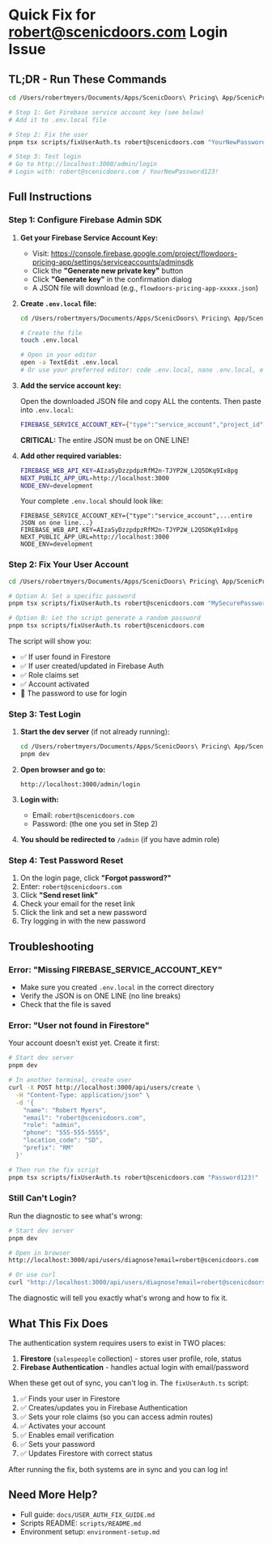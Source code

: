 # Quick Fix for robert@scenicdoors.com Login Issue

## TL;DR - Run These Commands

```bash
cd /Users/robertmyers/Documents/Apps/ScenicDoors\ Pricing\ App/ScenicPricingApp-working

# Step 1: Get Firebase service account key (see below)
# Add it to .env.local file

# Step 2: Fix the user
pnpm tsx scripts/fixUserAuth.ts robert@scenicdoors.com "YourNewPassword123!"

# Step 3: Test login
# Go to http://localhost:3000/admin/login
# Login with: robert@scenicdoors.com / YourNewPassword123!
```

## Full Instructions

### Step 1: Configure Firebase Admin SDK

1. **Get your Firebase Service Account Key:**
   - Visit: https://console.firebase.google.com/project/flowdoors-pricing-app/settings/serviceaccounts/adminsdk
   - Click the **"Generate new private key"** button
   - Click **"Generate key"** in the confirmation dialog
   - A JSON file will download (e.g., `flowdoors-pricing-app-xxxxx.json`)

2. **Create `.env.local` file:**

   ```bash
   cd /Users/robertmyers/Documents/Apps/ScenicDoors\ Pricing\ App/ScenicPricingApp-working

   # Create the file
   touch .env.local

   # Open in your editor
   open -a TextEdit .env.local
   # Or use your preferred editor: code .env.local, nano .env.local, etc.
   ```

3. **Add the service account key:**

   Open the downloaded JSON file and copy ALL the contents. Then paste into `.env.local`:

   ```bash
   FIREBASE_SERVICE_ACCOUNT_KEY={"type":"service_account","project_id":"flowdoors-pricing-app","private_key_id":"abc123...","private_key":"-----BEGIN PRIVATE KEY-----\nMIIE...","client_email":"firebase-adminsdk-xxxxx@flowdoors-pricing-app.iam.gserviceaccount.com",...}
   ```

   **CRITICAL:** The entire JSON must be on ONE LINE!

4. **Add other required variables:**

   ```bash
   FIREBASE_WEB_API_KEY=AIzaSyDzzpdpzRfM2n-TJYP2W_L2Q5DKq9Ix8pg
   NEXT_PUBLIC_APP_URL=http://localhost:3000
   NODE_ENV=development
   ```

   Your complete `.env.local` should look like:

   ```
   FIREBASE_SERVICE_ACCOUNT_KEY={"type":"service_account",...entire JSON on one line...}
   FIREBASE_WEB_API_KEY=AIzaSyDzzpdpzRfM2n-TJYP2W_L2Q5DKq9Ix8pg
   NEXT_PUBLIC_APP_URL=http://localhost:3000
   NODE_ENV=development
   ```

### Step 2: Fix Your User Account

```bash
cd /Users/robertmyers/Documents/Apps/ScenicDoors\ Pricing\ App/ScenicPricingApp-working

# Option A: Set a specific password
pnpm tsx scripts/fixUserAuth.ts robert@scenicdoors.com "MySecurePassword123!"

# Option B: Let the script generate a random password
pnpm tsx scripts/fixUserAuth.ts robert@scenicdoors.com
```

The script will show you:

- ✅ If user found in Firestore
- ✅ If user created/updated in Firebase Auth
- ✅ Role claims set
- ✅ Account activated
- 🔑 The password to use for login

### Step 3: Test Login

1. **Start the dev server** (if not already running):

   ```bash
   cd /Users/robertmyers/Documents/Apps/ScenicDoors\ Pricing\ App/ScenicPricingApp-working
   pnpm dev
   ```

2. **Open browser and go to:**

   ```
   http://localhost:3000/admin/login
   ```

3. **Login with:**
   - Email: `robert@scenicdoors.com`
   - Password: (the one you set in Step 2)

4. **You should be redirected to** `/admin` (if you have admin role)

### Step 4: Test Password Reset

1. On the login page, click **"Forgot password?"**
2. Enter: `robert@scenicdoors.com`
3. Click **"Send reset link"**
4. Check your email for the reset link
5. Click the link and set a new password
6. Try logging in with the new password

## Troubleshooting

### Error: "Missing FIREBASE_SERVICE_ACCOUNT_KEY"

- Make sure you created `.env.local` in the correct directory
- Verify the JSON is on ONE LINE (no line breaks)
- Check that the file is saved

### Error: "User not found in Firestore"

Your account doesn't exist yet. Create it first:

```bash
# Start dev server
pnpm dev

# In another terminal, create user
curl -X POST http://localhost:3000/api/users/create \
  -H "Content-Type: application/json" \
  -d '{
    "name": "Robert Myers",
    "email": "robert@scenicdoors.com",
    "role": "admin",
    "phone": "555-555-5555",
    "location_code": "SD",
    "prefix": "RM"
  }'

# Then run the fix script
pnpm tsx scripts/fixUserAuth.ts robert@scenicdoors.com "Password123!"
```

### Still Can't Login?

Run the diagnostic to see what's wrong:

```bash
# Start dev server
pnpm dev

# Open in browser
http://localhost:3000/api/users/diagnose?email=robert@scenicdoors.com

# Or use curl
curl "http://localhost:3000/api/users/diagnose?email=robert@scenicdoors.com"
```

The diagnostic will tell you exactly what's wrong and how to fix it.

## What This Fix Does

The authentication system requires users to exist in TWO places:

1. **Firestore** (`salespeople` collection) - stores user profile, role, status
2. **Firebase Authentication** - handles actual login with email/password

When these get out of sync, you can't log in. The `fixUserAuth.ts` script:

1. ✅ Finds your user in Firestore
2. ✅ Creates/updates you in Firebase Authentication
3. ✅ Sets your role claims (so you can access admin routes)
4. ✅ Activates your account
5. ✅ Enables email verification
6. ✅ Sets your password
7. ✅ Updates Firestore with correct status

After running the fix, both systems are in sync and you can log in!

## Need More Help?

- Full guide: `docs/USER_AUTH_FIX_GUIDE.md`
- Scripts README: `scripts/README.md`
- Environment setup: `environment-setup.md`
